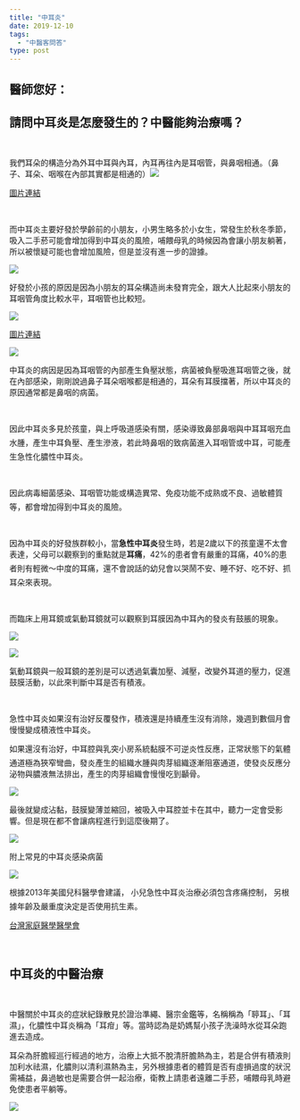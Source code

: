 ```yaml
---
title: "中耳炎"
date: 2019-12-10
tags: 
  - "中醫客問答"
type: post
---
```


## 醫師您好：

## 請問中耳炎是怎麼發生的？中醫能夠治療嗎？

 

我們耳朵的構造分為外耳中耳與內耳，內耳再往內是耳咽管，與鼻咽相通。（鼻子、耳朵、咽喉在內部其實都是相通的）![](/images/uploads/耳朵構造-300x159.png)

[圖片連結](https://www.careonline.com.tw/2018/06/AOM.html)

 

而中耳炎主要好發於學齡前的小朋友，小男生略多於小女生，常發生於秋冬季節，吸入二手菸可能會增加得到中耳炎的風險，哺餵母乳的時候因為會讓小朋友躺著，所以被懷疑可能也會增加風險，但是並沒有進一步的證據。

![](/images/uploads/中耳炎流行病學-300x225.png)

好發於小孩的原因是因為小朋友的耳朵構造尚未發育完全，跟大人比起來小朋友的耳咽管角度比較水平，耳咽管也比較短。

![](/images/uploads/耳咽管構造-300x240.png)

[圖片連結](https://beauty101dr104.pixnet.net/blog/post/434295890-%E8%80%B3%E9%B3%B4%E3%80%81%E8%80%B3%E5%92%BD%E7%AE%A1%E9%98%BB%E5%A1%9E%E5%BB%B6%E8%AA%A4%E6%B2%BB%E7%99%82%E6%81%90%E5%A4%B1%E8%81%B0)

![](/images/uploads/中耳炎病理機轉-300x223.png)

中耳炎的病因是因為耳咽管的內部產生負壓狀態，病菌被負壓吸進耳咽管之後，就在內部感染，剛剛說過鼻子耳朵咽喉都是相通的，耳朵有耳膜擋著，所以中耳炎的原因通常都是鼻咽的病菌。

 

因此中耳炎多見於孩童，與上呼吸道感染有關，感染導致鼻部鼻咽與中耳耳咽充血水腫，產生中耳負壓、產生滲液，若此時鼻咽的致病菌進入耳咽管或中耳，可能產生急性化膿性中耳炎。

 

因此病毒細菌感染、耳咽管功能或構造異常、免疫功能不成熟或不良、過敏體質等，都會增加得到中耳炎的風險。

 

因為中耳炎的好發族群較小，當**急性中耳炎**發生時，若是2歲以下的孩童還不太會表達，父母可以觀察到的重點就是**耳痛**，42%的患者會有嚴重的耳痛，40%的患者則有輕微～中度的耳痛，還不會說話的幼兒會以哭鬧不安、睡不好、吃不好、抓耳朵來表現。

 

而臨床上用耳鏡或氣動耳鏡就可以觀察到耳膜因為中耳內的發炎有鼓脹的現象。

![](/images/uploads/中耳炎外觀-300x157.png)

![](/images/uploads/中耳炎外觀實體-300x107.png)

氣動耳鏡與一般耳鏡的差別是可以透過氣囊加壓、減壓，改變外耳道的壓力，促進鼓膜活動，以此來判斷中耳是否有積液。

 

急性中耳炎如果沒有治好反覆發作，積液還是持續產生沒有消除，幾週到數個月會慢慢變成積液性中耳炎。

如果還沒有治好，中耳腔與乳突小房系統黏膜不可逆炎性反應，正常狀態下的氣體通道極為狹窄彎曲，發炎產生的組織水腫與肉芽組織逐漸阻塞通道，使發炎反應分泌物與膿液無法排出，產生的肉芽組織會慢慢吃到顳骨。

![](/images/uploads/化膿性中耳炎-288x300.png)

最後就變成沾黏，鼓膜變薄並縮回，被吸入中耳腔並卡在其中，聽力一定會受影響。但是現在都不會讓病程進行到這麼後期了。

![](/images/uploads/沾黏性中耳炎-300x300.png)

附上常見的中耳炎感染病菌

![](/images/uploads/中耳炎常見細菌-300x117.png)

根據2013年美國兒科醫學會建議， 小兒急性中耳炎治療必須包含疼痛控制， 另根據年齡及嚴重度決定是否使用抗生素。

[台灣家庭醫學醫學會](https://www.tafm.org.tw/ehc-tafm/s/w/ebook/vip_ebook/journalContent/fd8eb4d2fbb8487ba069f45cce6ba64c)

 

## 中耳炎的中醫治療

 

中醫關於中耳炎的症狀紀錄散見於證治準繩、醫宗金鑑等，名稱稱為「聤耳」、「耳濕」，化膿性中耳炎稱為「耳疳」等。當時認為是奶媽幫小孩子洗澡時水從耳朵跑進去造成。

耳朵為肝膽經巡行經過的地方，治療上大抵不脫清肝膽熱為主，若是合併有積液則加利水祛濕，化膿則以清利濕熱為主，另外根據患者的體質是否有虛損過度的狀況需補益，鼻過敏也是需要合併一起治療，衛教上請患者遠離二手菸，哺餵母乳時避免使患者平躺等。

![](/images/uploads/木耳-300x198.jpg)
